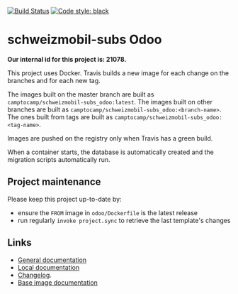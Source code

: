 [![Build Status](https://travis-ci.com/camptocamp/schweizmobil-subs_odoo.svg?token=3A3ZhwttEcmdqp7JzQb7&branch=master)](https://travis-ci.com/camptocamp/schweizmobil-subs_odoo)
[![Code style: black](https://img.shields.io/badge/code%20style-black-000000.svg)](https://github.com/ambv/black)

# schweizmobil-subs Odoo

**Our internal id for this project is: 21078.**

This project uses Docker.
Travis builds a new image for each change on the branches and for each new tag.

The images built on the master branch are built as `camptocamp/schweizmobil-subs_odoo:latest`.
The images built on other branches are built as `camptocamp/schweizmobil-subs_odoo:<branch-name>`.
The ones built from tags are built as `camptocamp/schweizmobil-subs_odoo:<tag-name>`.

Images are pushed on the registry only when Travis has a green build.

When a container starts, the database is automatically created and the
migration scripts automatically run.

## Project maintenance

Please keep this project up-to-date by:

* ensure the `FROM` image in `odoo/Dockerfile` is the latest release
* run regularly `invoke project.sync` to retrieve the last template's changes

## Links

* [General documentation](./docs/README.md)
* [Local documentation](./docs/README.local.md)
* [Changelog](HISTORY.rst).
* [Base image documentation](https://github.com/camptocamp/docker-odoo-project)
